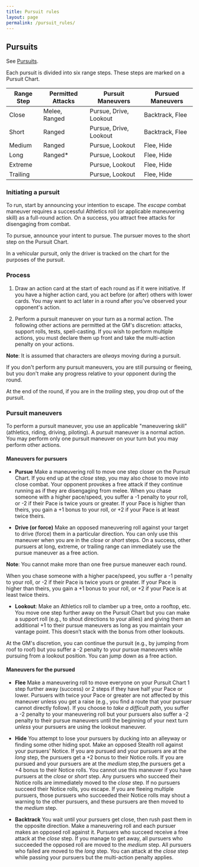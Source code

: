 ```yaml
---
title: Pursuit rules 
layout: page
permalink: /pursuit_rules/
---
```


## Pursuits
See [Pursuits](http://savage-stuff.blogspot.com/2017/08/situational-rule-pursuits.html).

Each pursuit is divided into six range steps.
These steps are marked on a Pursuit Chart.

| Range Step | Permitted Attacks | Pursuit Maneuvers | Pursued Maneuvers |
| - | - | - | - |
| Close | Melee, Ranged | Pursue, Drive, Lookout | Backtrack, Flee  |
| Short | Ranged | Pursue, Drive, Lookout  | Backtrack, Flee |
| Medium | Ranged | Pursue, Lookout | Flee, Hide |
| Long | Ranged* | Pursue, Lookout  | Flee, Hide |
| Extreme |  | Pursue, Lookout | Flee, Hide |
| Trailing |  | Pursue, Lookout | Flee, Hide |



### Initiating a pursuit

To run, start by announcing your intention to escape.
The _escape_ combat maneuver requires a successful Athletics roll (or applicable maneuvering skill) as a full-round action.
On a success, you attract free attacks for disengaging from combat.

To pursue, announce your intent to pursue.
The pursuer moves to the short step on the Pursuit Chart.

In a vehicular pursuit, only the driver is tracked on the chart for the purposes of the pursuit.

### Process

1. Draw an action card at the start of each round as if it were initiative.
If you have a higher action card, you act before (or after) others with lower cards.
You may want to act later in a round after you've observed your opponent's action.

2. Perform a pursuit maneuver on your turn as a normal action. 
The following other actions are permitted at the GM's discretion: 
attacks, support rolls, tests, spell-casting. 
If you wish to perform multiple actions, you must declare them up front and take the multi-action penalty on your actions.

**Note**: It is assumed that characters are _always_ moving during a pursuit.

If you don't perform any pursuit maneuvers, you are still pursuing or fleeing, 
but you don't make any progress relative to your opponent during the round.

At the end of the round, if you are in the _trailing_ step, you drop out of the pursuit.

### Pursuit maneuvers

To perform a pursuit maneuver, you use an applicable "maneuvering skill" (athletics, riding, driving, piloting).
A pursuit maneuver is a normal action.
You may perform only one pursuit maneuver on your turn but you may perform other actions.

#### Maneuvers for pursuers

* **Pursue** Make a maneuvering roll to move one step closer on the Pursuit Chart. 
If you end up at the _close_ step, you may also chose to move into close combat.
Your opponent provokes a free attack if they continue running as if they are disengaging from melee. 
When you chase someone with a higher pace/speed, 
you suffer a -1 penalty to your roll, or -2 if their Pace is twice yours or greater. 
If your Pace is higher than theirs, you gain a +1 bonus to your roll, or +2 if your Pace is at least twice theirs.

* **Drive (or force)** Make an opposed maneuvering roll against your target to drive (force) them in a particular direction. 
You can only use this maneuver when you are in the _close_ or _short_ steps.
On a success, other pursuers at long, extreme, or trailing range can immediately use the pursue maneuver as a free action.

**Note**: You cannot make more than one free pursue maneuver each round. 

When you chase someone with a higher pace/speed, 
you suffer a -1 penalty to your roll, or -2 if their Pace is twice yours or greater. 
If your Pace is higher than theirs, you gain a +1 bonus to your roll, or +2 if your Pace is at least twice theirs.

* **Lookout**: Make an Athletics roll to clamber up a tree, onto a rooftop, etc. 
You move one step further away on the Pursuit Chart but you can make a support roll (e.g., to shout directions to your allies)
and giving them an additional +1 to their pursue maneuvers as long as you maintain your vantage point.
This doesn’t stack with the bonus from other lookouts. 

At the GM's discretion, you can continue the pursuit (e.g., by jumping from roof to roof) but 
you suffer a -2 penalty to your pursue maneuvers while pursuing from a lookout position. 
You can jump down as a free action.



#### Maneuvers for the pursued

* **Flee** Make a maneuvering roll to move everyone on your Pursuit Chart 1 step further away (success) 
or 2 steps if they have half your Pace or lower. 
Pursuers with twice your Pace or greater are not affected by this maneuver unless you get a raise 
(e.g., you find a route that your pursuer cannot directly follow). 
If you choose to _take a difficult path_, you suffer a -2 penalty to your maneuvering roll but 
your pursuers also suffer a -2 penalty to their pursue maneuvers until the beginning of your next turn 
_unless_ your pursuers are using the lookout maneuver.

* **Hide** You attempt to lose your pursuers by ducking into an alleyway or finding some other hiding spot. 
Make an opposed Stealth roll against your pursuers' Notice. 
If you are pursued and your pursuers are at the _long_ step, the pursuers get a +2 bonus to their Notice rolls.
If you are pursued and your pursuers are at the _medium_ step,the pursuers get a +4 bonus to their Notice rolls. 
You cannot use this maneuver if you have pursuers at the _close_ or _short_ step. 
Any pursuers who succeed their Notice rolls are immediately moved to the _close_ step.
If no pursuers succeed their Notice rolls, you escape. 
If you are fleeing multiple pursuers, those pursuers who succeeded their Notice rolls may shout a warning to the other pursuers, 
and these pursuers are then moved to the _medium_ step.

* **Backtrack** You wait until your pursuers get close, then rush past them in the opposite direction. 
Make a maneuvering roll and each pursuer makes an opposed roll against it.
Pursuers who succeed receive a free attack at the _close_ step. 
If you manage to get away, all pursuers who succeeded the opposed roll are moved to the _medium_ step. 
All pursuers who failed are moved to the _long_ step. 
You can attack at the _close_ step while passing your pursuers but the multi-action penalty applies.

